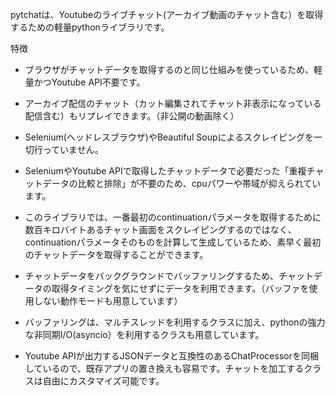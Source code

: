 
pytchatは、Youtubeのライブチャット(アーカイブ動画のチャット含む）を取得するための軽量pythonライブラリです。

特徴
+ ブラウザがチャットデータを取得するのと同じ仕組みを使っているため、軽量かつYoutube API不要です。

+ アーカイブ配信のチャット（カット編集されてチャット非表示になっている配信含む）もリプレイできます。（非公開の動画除く）

+ Selenium(ヘッドレスブラウザ)やBeautiful Soupによるスクレイピングを一切行っていません。

+ SeleniumやYoutube APIで取得したチャットデータで必要だった「重複チャットデータの比較と排除」が不要のため、cpuパワーや帯域が抑えられています。

+ このライブラリでは、一番最初のcontinuationパラメータを取得するために数百キロバイトあるチャット画面をスクレイピングするのではなく、continuationパラメータそのものを計算して生成しているため、素早く最初のチャットデータを取得することができます。

+ チャットデータをバックグラウンドでバッファリングするため、チャットデータの取得タイミングを気にせずにデータを利用できます。（バッファを使用しない動作モードも用意しています）

+ バッファリングは、マルチスレッドを利用するクラスに加え、pythonの強力な非同期I/O(asyncio）を利用するクラスも用意しています。

+ Youtube APIが出力するJSONデータと互換性のあるChatProcessorを同梱しているので、既存アプリの置き換えも容易です。チャットを加工するクラスは自由にカスタマイズ可能です。

